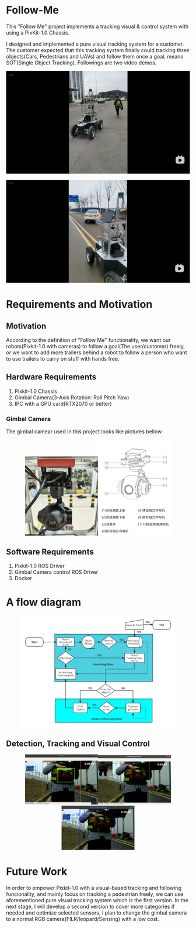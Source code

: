 # Follow-Me
This "Follow Me" project implements a tracking visual & control system with using a PixKit-1.0 Chassis.

I designed and implemented a pure visual tracking system for a customer. The customer expected that this tracking system finally could tracking three objects(Cars, Pedestrians and UAVs) and follow them once a goal, means SOT(Single Object Tracking). Followings are two video demos.

[![Following People](assets/follow-me-people.png)](https://www.bilibili.com/video/BV1Bm4y1w7BZ/?share_source=copy_web&vd_source=81fc800c9cfa4893666931076308fa4b "Following People")

[![Following Car](assets/follow-me-car.png)](https://www.bilibili.com/video/BV1xe4y1i7wi/?share_source=copy_web&vd_source=81fc800c9cfa4893666931076308fa4b "Following Car")

# Requirements and Motivation

## Motivation
According to the definition of "Follow Me" functionality, we want our robots(Pixkit-1.0 with cameras) to follow a goal(The user/customer) freely, or we want to add more trailers behind a robot to follow a person who want to use trailers to carry on stuff with hands free. 



## Hardware Requirements
1. Pixkit-1.0 Chassis
2. Gimbal Camera(3-Axis Rotation: Roll Pitch Yaw)
3. IPC with a GPU card(RTX2070 or better)

### Gimbal Camera

The gimbal camear used in this project looks like pictures bellow.


<center class="half">
<img src="assets/20220114-e0917cd4.png" alt="Real Camera" width="200"/><img src="assets/gimbal-camera.png" alt="Flow Diagram" width="200" />
</center>

## Software Requirements
1. Pixkit-1.0 ROS Driver
2. Gimbal Camera control ROS Driver
3. Docker

# A flow diagram

<center>
<img src="assets/SOT-tracking-diagram.png" alt="Flow Diagram" style="zoom:50%;" />
</center>

## Detection, Tracking and Visual Control

<center class="half">
    <img src="assets/20220116-76d60e91.png" width="200"/><img src="assets/20220116-3b5f0f20.png" width="200"/><img src="assets/20220116-67901f3c.png" width="200"/>
</center>

# Future Work
In order to empower Pixkit-1.0 with a visual-based tracking and following funcionality, and mainly focus on tracking a pedestrian freely, we can use aforementioned pure visual tracking system which is the first version. In the next stage, I will develop a second version to cover more categories if needed and optimize selected sensors, I plan to change the gimbal camera to a normal RGB camera(FILR/leopard/Sensing) with a low cost. 